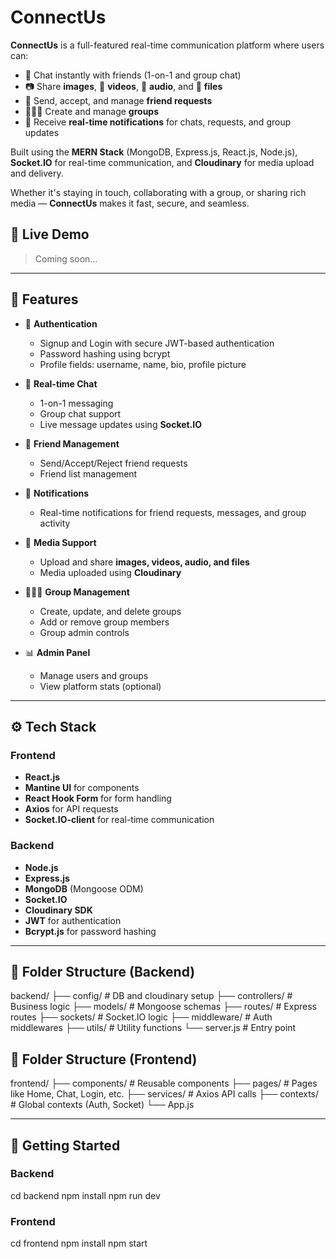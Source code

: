 # ConnectUs

**ConnectUs** is a full-featured real-time communication platform where users can:

- 💬 Chat instantly with friends (1-on-1 and group chat)
- 📷 Share **images**, 🎥 **videos**, 🎵 **audio**, and 📁 **files**
- 👥 Send, accept, and manage **friend requests**
- 🧑‍🤝‍🧑 Create and manage **groups**
- 🔔 Receive **real-time notifications** for chats, requests, and group updates

Built using the **MERN Stack** (MongoDB, Express.js, React.js, Node.js), **Socket.IO** for real-time communication, and **Cloudinary** for media upload and delivery.

Whether it's staying in touch, collaborating with a group, or sharing rich media — **ConnectUs** makes it fast, secure, and seamless.
## 🔗 Live Demo

> Coming soon...

---

## 📌 Features

- 🔐 **Authentication**
  - Signup and Login with secure JWT-based authentication
  - Password hashing using bcrypt
  - Profile fields: username, name, bio, profile picture

- 💬 **Real-time Chat**
  - 1-on-1 messaging
  - Group chat support
  - Live message updates using **Socket.IO**

- 👥 **Friend Management**
  - Send/Accept/Reject friend requests
  - Friend list management

- 🔔 **Notifications**
  - Real-time notifications for friend requests, messages, and group activity

- 📂 **Media Support**
  - Upload and share **images, videos, audio, and files**
  - Media uploaded using **Cloudinary**

- 🧑‍🤝‍🧑 **Group Management**
  - Create, update, and delete groups
  - Add or remove group members
  - Group admin controls

- 📊 **Admin Panel**
  - Manage users and groups
  - View platform stats (optional)

---

## ⚙️ Tech Stack

### Frontend

- **React.js**
- **Mantine UI** for components
- **React Hook Form** for form handling
- **Axios** for API requests
- **Socket.IO-client** for real-time communication

### Backend

- **Node.js**
- **Express.js**
- **MongoDB** (Mongoose ODM)
- **Socket.IO**
- **Cloudinary SDK**
- **JWT** for authentication
- **Bcrypt.js** for password hashing

---

## 📁 Folder Structure (Backend)

backend/
├── config/ # DB and cloudinary setup
├── controllers/ # Business logic
├── models/ # Mongoose schemas
├── routes/ # Express routes
├── sockets/ # Socket.IO logic
├── middleware/ # Auth middlewares
├── utils/ # Utility functions
└── server.js # Entry point

## 📁 Folder Structure (Frontend)

frontend/
├── components/ # Reusable components
├── pages/ # Pages like Home, Chat, Login, etc.
├── services/ # Axios API calls
├── contexts/ # Global contexts (Auth, Socket)
└── App.js

---

## 🚀 Getting Started

### Backend

cd backend
npm install
npm run dev

### Frontend

cd frontend
npm install
npm start
